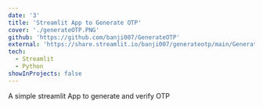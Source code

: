 ```yaml
---
date: '3'
title: 'Streamlit App to Generate OTP'
cover: './generateOTP.PNG'
github: 'https://github.com/banji007/GenerateOTP'
external: 'https://share.streamlit.io/banji007/generateotp/main/GenerateOTP.py'
tech:
  - Streamlit
  - Python
showInProjects: false
---
```


A simple streamlit App to generate and verify OTP

